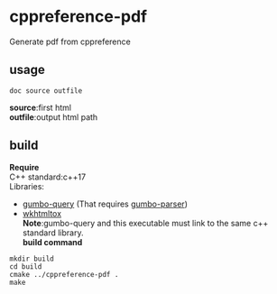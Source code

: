 # cppreference-pdf
Generate pdf from cppreference

## usage
```
doc source outfile
```
**source**:first html   
**outfile**:output html path   

## build
**Require**   
C++ standard:c++17    
Libraries:  
- [gumbo-query](https://github.com/lazytiger/gumbo-query) (That requires [gumbo-parser](https://github.com/google/gumbo-parser))  
- [wkhtmltox](https://github.com/wkhtmltopdf/wkhtmltopdf)  
**Note**:gumbo-query and this executable must link to the same c++ standard library.  
**build command**
``` shell
mkdir build   
cd build   
cmake ../cppreference-pdf .   
make   
```
